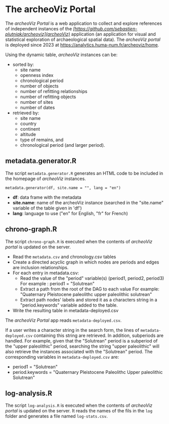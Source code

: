 The archeoViz Portal
================

The *archeoViz Portal* is a web application to collect and explore references of independent instances of the *[https://github.com/sebastien-plutniak/archeoviz](archeoViz)* application (an application for visual  and statistical exploration of archaeological spatial data). 
The *archeoViz portal* is deployed since 2023 at https://analytics.huma-num.fr/archeoviz/home.

Using the dynamic table,  *archeoViz* instances can be:

* sorted by:
    * site name
    * openness index
    * chronological period
    * number of objects
    * number of refitting relationships
    * number of refitting objects
    * number of sites
    * number of dates
* retrieved by: 
    * site name
    * country
    * continent
    * altitude
    * type of remains, and 
    * chronological period (and larger period).



## metadata.generator.R

The script `metadata.generator.R` generates an HTML code to be included in the homepage of *archeoViz* instances.

``
metadata.generator(df, site.name = "", lang = "en")
``

* **df**: data frame with the metadata
* **site.name**: name of the archeoViz instance (searched in the "site.name" variable of the table given in 'df')
* **lang**: language to use ("en" for English, "fr" for French)


## chrono-graph.R

The script `chrono-graph.R` is executed when the contents of *archeoViz portal* is updated on the server.

* Read the `metadata.csv` and chronology.csv tables 
* Create a directed acyclic graph in which nodes are periods and edges are inclusion relationships.
* For each entry in metadata.csv:
    * Read the value of the "period" variable(s) (period1, period2, period3)
      For example : period1 = "Solutrean"
    * Extract a path from the root of the DAG to each value
      For example: "Quaternary Pleistocene paleolithc upper paleolithic solutrean"
    * Extract path nodes' labels and stored it as a characters string in a "period.keywords" variable added to the table.
* Write the resulting table in metadata-deployed.csv

The *archeoViz Portal* app reads `metadata-deployed.csv`. 

If a user writes a character string in the search form, the lines of `metadata-deployed.csv` containing this string are retrieved. In addition, subperiods are handled. For example, given that the "Solutrean" period is a subperiod of the "upper paleolithic" period, searching the string "upper paleolithic" will also retrieve the instances associated with the "Solutrean" period. The corresponding variables in `metadata-deployed.csv` are:
* period1 = "Solutrean"
* period.keywords = "Quaternary Pleistocene Paleolithc Upper paleolithic Solutrean"


## log-analysis.R

The script `log-analysis.R` is executed when the contents of *archeoViz portal* is updated on the server.
It reads the names of the fils in the `log` folder and generates a file named `log-stats.csv`.
